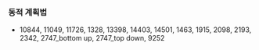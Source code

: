### 동적 계획법
- 10844, 11049, 11726, 1328, 13398, 14403, 14501, 1463, 1915, 2098, 2193, 2342, 2747_bottom up, 2747_top down, 9252
